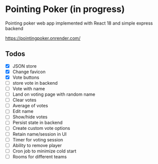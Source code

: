 # Pointing Poker (in progress)
Pointing poker web app implemented with React 18 and simple express backend

https://pointingpoker.onrender.com/

## Todos
- [x] JSON store
- [x] Change favicon
- [x] Vote buttons
- [ ] store vote in backend
- [ ] Vote with name
- [ ] Land on voting page with random name
- [ ] Clear votes
- [ ] Average of votes
- [ ] Edit name
- [ ] Show/hide votes
- [ ] Persist state in backend
- [ ] Create custom vote options
- [ ] Retain name/session in UI
- [ ] Timer for voting session
- [ ] Ability to remove player
- [ ] Cron job to minimize cold start
- [ ] Rooms for different teams
